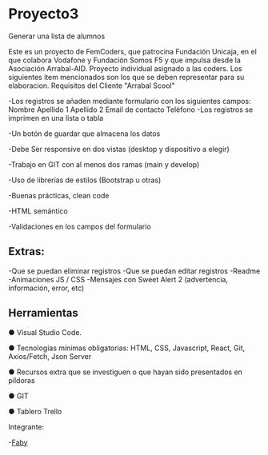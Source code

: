 # Proyecto3
Generar una lista de alumnos

Este es un proyecto de FemCoders, que patrocina Fundación Unicaja, en el que colabora Vodafone y Fundación Somos F5 y que impulsa desde la Asociación Arrabal-AID.
Proyecto individual asignado a las coders.
Los siguientes item mencionados  son los que se deben representar para su elaboracion.
Requisitos del Cliente "Arrabal Scool"

-Los registros se añaden mediante formulario con los siguientes campos:
Nombre
Apellido 1
Apellido 2
Email de contacto
Teléfono
-Los registros se imprimen en una lista o tabla

-Un botón de guardar que almacena los datos

-Debe Ser responsive en dos vistas (desktop y dispositivo a elegir)

-Trabajo en GIT con al menos dos ramas (main y develop)

-Uso de librerías de estilos (Bootstrap u otras)

-Buenas prácticas, clean code

-HTML semántico

-Validaciones en los campos del formulario

## Extras:
-Que se puedan eliminar registros
-Que se puedan editar registros
-Readme
-Animaciones JS / CSS
-Mensajes con Sweet Alert 2 (advertencia, información, error, etc)

## Herramientas

● Visual Studio Code.

● Tecnologías mínimas obligatorias: HTML, CSS, Javascript, React, Git, Axios/Fetch, Json Server

● Recursos extra que se investiguen o que hayan sido presentados en píldoras

● GIT

● Tablero Trello

Integrante:

-[Faby](https://github.com/ilfagaro/proyecto3.git "GitHub de Faby Gaona")
